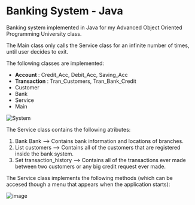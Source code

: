 # Banking System - Java
 
Banking system implemented in Java for my Advanced Object Oriented Programming University class.

The Main class only calls the Service class for an infinite number of times, until user decides to exit.

The following classes are implemented: 
<ul>
 <li><b>Account</b> : Credit_Acc, Debit_Acc, Saving_Acc </li>
 <li><b>Transaction</b> : Tran_Customers, Tran_Bank_Credit </li>
 <li>Customer</li>
 <li>Bank</li>
 <li>Service</li>
 <li>Main</li>
</ul>

![System](https://user-images.githubusercontent.com/61795553/114236046-b4ee0880-9989-11eb-8df4-5e901c431623.png)


The Service class contains the following atributes:
<ol>
 <li>Bank Bank  -->   Contains bank information and locations of branches.</li>
 <li>List<Customer> customers  -->  Contains all of the customers that are registered inside the bank system.</li>
 <li>Set<Transaction> transaction_history  -->  Contains all of the transactions ever made between two customers or any big credit request ever made.</li>
</ol>

The Service class implements the following methods (which can be accesed though a menu that appears when the application starts):

![image](https://user-images.githubusercontent.com/61795553/114236146-dcdd6c00-9989-11eb-9698-da096b0c7184.png)

